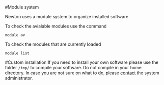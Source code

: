 #Module system

Newton uses a module system to organize installed software

To check the avialable modules use the command
```
module av
```

To check the modules that are currently loaded
```
module list
```

#Custom installation
If you need to install your own software please use the folder
`/tmp/` to compile your software. Do not compile in your home directory.
In case you are not sure on what to do, please [contact](../../support.md) the system administrator.


